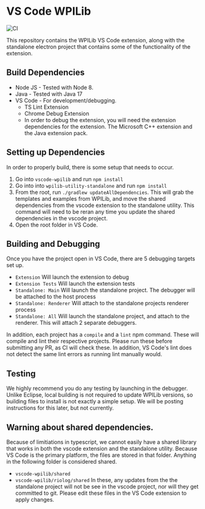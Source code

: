 # VS Code WPILib

![CI](https://github.com/wpilibsuite/vscode-wpilib/workflows/CI/badge.svg)

This repository contains the WPILib VS Code extension, along with the standalone electron project that contains some of the functionality of the extension.


## Build Dependencies
* Node JS - Tested with Node 8.
* Java - Tested with Java 17
* VS Code - For development/debugging.
  * TS Lint Extension
  * Chrome Debug Extension
  * In order to debug the extension, you will need the extension dependencies for the extension. The Microsoft C++ extension and the Java extension pack.

## Setting up Dependencies
In order to properly build, there is some setup that needs to occur.
1. Go into `vscode-wpilib` and run `npm install`
2. Go into into `wpilib-utility-standalone` and run `npm install`
3. From the root, run `./gradlew updateAllDependencies`. This will grab the templates and examples from WPILib, and move the shared dependencies from the vscode extension to the standalone utility. This command will need to be reran any time you update the shared dependencies in the vscode project.
4. Open the root folder in VS Code.

## Building and Debugging
Once you have the project open in VS Code, there are 5 debugging targets set up.
* `Extension` Will launch the extension to debug
* `Extension Tests` Will launch the extension tests
* `Standalone: Main` Will launch the standalone project. The debugger will be attached to the host process
* `Standalone: Renderer` Will attach to the standalone projects renderer process
* `Standalone: All` Will launch the standalone project, and attach to the renderer. This will attach 2 separate debuggers.

In addition, each project has a `compile` and a `lint` npm command. These will compile and lint their respective projects. Please run these before submitting any PR, as CI will check these. In addition, VS Code's lint does not detect the same lint errors as running lint manually would.

## Testing
We highly recommend you do any testing by launching in the debugger. Unlike Eclipse, local building is not required to update WPILib versions, so building files to install is not exactly a simple setup. We will be posting instructions for this later, but not currently.

## Warning about shared dependencies.
Because of limitiations in typescript, we cannot easily have a shared library that works in both the vscode extension and the standalone utility. Because VS Code is the primary platform, the files are stored in that folder. Anything in the following folder is considered shared.
* `vscode-wpilib/shared`
* `vscode-wpilib/riolog/shared`
In these, any updates from the the standalone project will not be see in the vscode project, nor will they get committed to git. Please edit these files in the VS Code extension to apply changes.
